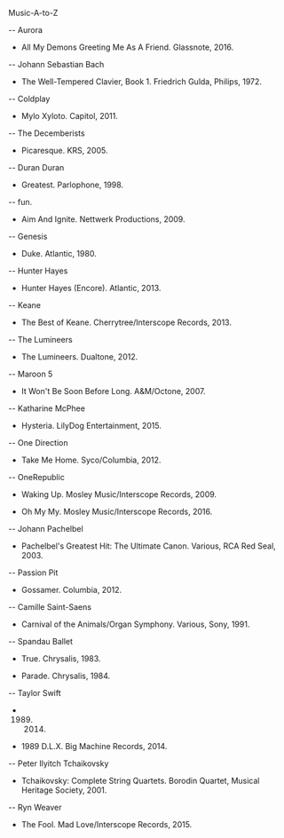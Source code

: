 Music-A-to-Z

-- Aurora

* All My Demons Greeting Me As A Friend. Glassnote, 2016. 

-- Johann Sebastian Bach

* The Well-Tempered Clavier, Book 1. Friedrich Gulda, Philips, 1972. 

-- Coldplay

* Mylo Xyloto. Capitol, 2011. 

-- The Decemberists

* Picaresque. KRS, 2005. 

-- Duran Duran 

* Greatest. Parlophone, 1998. 

-- fun. 

* Aim And Ignite. Nettwerk Productions, 2009. 

-- Genesis 

* Duke. Atlantic, 1980. 

-- Hunter Hayes 

* Hunter Hayes (Encore). Atlantic, 2013.

-- Keane 

* The Best of Keane. Cherrytree/Interscope Records, 2013. 

-- The Lumineers 

* The Lumineers. Dualtone, 2012.

-- Maroon 5

* It Won't Be Soon Before Long. A&M/Octone, 2007. 

-- Katharine McPhee 

* Hysteria. LilyDog Entertainment, 2015. 

-- One Direction

* Take Me Home. Syco/Columbia, 2012. 

-- OneRepublic 

* Waking Up. Mosley Music/Interscope Records, 2009. 

* Oh My My. Mosley Music/Interscope Records, 2016. 

-- Johann Pachelbel 

* Pachelbel's Greatest Hit: The Ultimate Canon. Various, RCA Red Seal, 2003. 

-- Passion Pit

* Gossamer. Columbia, 2012. 

-- Camille Saint-Saens 

* Carnival of the Animals/Organ Symphony. Various, Sony, 1991. 

-- Spandau Ballet 

* True. Chrysalis, 1983.

* Parade. Chrysalis, 1984.

-- Taylor Swift 

* 1989. 2014. 

* 1989 D.L.X. Big Machine Records, 2014. 

-- Peter Ilyitch Tchaikovsky

* Tchaikovsky: Complete String Quartets. Borodin Quartet, Musical Heritage Society, 2001.

-- Ryn Weaver

* The Fool. Mad Love/Interscope Records, 2015. 
